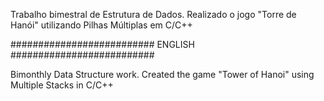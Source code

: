 Trabalho bimestral de Estrutura de Dados.
Realizado o jogo "Torre de Hanói" utilizando Pilhas Múltiplas em C/C++

########################## ENGLISH ##########################

Bimonthly Data Structure work.
Created the game "Tower of Hanoi" using Multiple Stacks in C/C++
